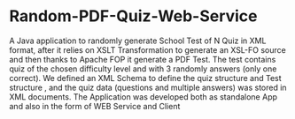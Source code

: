 Random-PDF-Quiz-Web-Service
===========================

A Java application to randomly generate School Test of N Quiz in XML format, after it relies on XSLT Transformation to generate an XSL-FO source and then thanks to Apache FOP it generate a PDF Test. The test contains quiz of the chosen difficulty level and with 3 randomly answers (only one correct). We defined an XML Schema to define the quiz structure and Test structure , and the quiz data (questions and multiple answers) was stored in XML documents. 
The Application was developed both as standalone App and also in the form of WEB Service and Client
